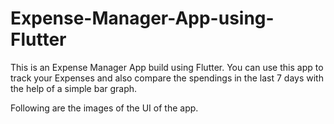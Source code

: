 # Expense-Manager-App-using-Flutter
This is an Expense Manager App build using Flutter.
You can use this app to track your Expenses and also compare the spendings in the last 7 days with the help of a simple bar graph.

Following are the images of the UI of the app.
